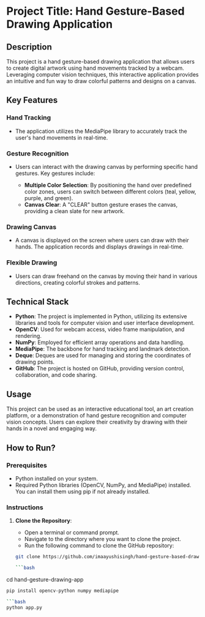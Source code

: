 # Project Title: Hand Gesture-Based Drawing Application

## Description

This project is a hand gesture-based drawing application that allows users to create digital artwork using hand movements tracked by a webcam. Leveraging computer vision techniques, this interactive application provides an intuitive and fun way to draw colorful patterns and designs on a canvas.

## Key Features

### Hand Tracking

- The application utilizes the MediaPipe library to accurately track the user's hand movements in real-time.

### Gesture Recognition

- Users can interact with the drawing canvas by performing specific hand gestures. Key gestures include:

  - **Multiple Color Selection**: By positioning the hand over predefined color zones, users can switch between different colors (teal, yellow, purple, and green).
  - **Canvas Clear**: A "CLEAR" button gesture erases the canvas, providing a clean slate for new artwork.

### Drawing Canvas

- A canvas is displayed on the screen where users can draw with their hands. The application records and displays drawings in real-time.

### Flexible Drawing

- Users can draw freehand on the canvas by moving their hand in various directions, creating colorful strokes and patterns.

## Technical Stack

- **Python**: The project is implemented in Python, utilizing its extensive libraries and tools for computer vision and user interface development.
- **OpenCV**: Used for webcam access, video frame manipulation, and rendering.
- **NumPy**: Employed for efficient array operations and data handling.
- **MediaPipe**: The backbone for hand tracking and landmark detection.
- **Deque**: Deques are used for managing and storing the coordinates of drawing points.
- **GitHub**: The project is hosted on GitHub, providing version control, collaboration, and code sharing.

## Usage

This project can be used as an interactive educational tool, an art creation platform, or a demonstration of hand gesture recognition and computer vision concepts. Users can explore their creativity by drawing with their hands in a novel and engaging way.

## How to Run?

### Prerequisites

- Python installed on your system.
- Required Python libraries (OpenCV, NumPy, and MediaPipe) installed. You can install them using pip if not already installed.

### Instructions

1. **Clone the Repository**:
   - Open a terminal or command prompt.
   - Navigate to the directory where you want to clone the project.
   - Run the following command to clone the GitHub repository:
   
   ```bash
   git clone https://github.com/imaayushisingh/hand-gesture-based-drawing-application.git

   ```bash
  cd hand-gesture-drawing-app
  
   ```bash
  pip install opencv-python numpy mediapipe

   ```bash
  python app.py


